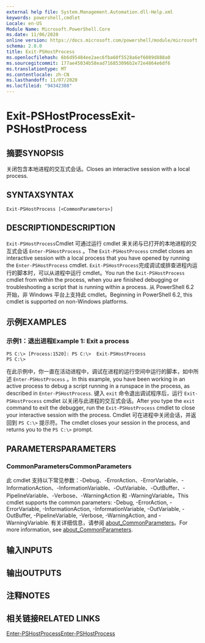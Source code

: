 ```yaml
---
external help file: System.Management.Automation.dll-Help.xml
keywords: powershell,cmdlet
Locale: en-US
Module Name: Microsoft.PowerShell.Core
ms.date: 11/06/2020
online version: https://docs.microsoft.com/powershell/module/microsoft.powershell.core/exit-pshostprocess?view=powershell-5.1&WT.mc_id=ps-gethelp
schema: 2.0.0
title: Exit-PSHostProcess
ms.openlocfilehash: 6b6d95484ee2aec6fba60f5528a6ef6089d888a0
ms.sourcegitcommit: 177ae45034b58ead716853096b2e72e4864e6df6
ms.translationtype: MT
ms.contentlocale: zh-CN
ms.lasthandoff: 11/07/2020
ms.locfileid: "94342308"
---
```

# <span data-ttu-id="698ad-103">Exit-PSHostProcess</span><span class="sxs-lookup"><span data-stu-id="698ad-103">Exit-PSHostProcess</span></span>

## <span data-ttu-id="698ad-104">摘要</span><span class="sxs-lookup"><span data-stu-id="698ad-104">SYNOPSIS</span></span>
<span data-ttu-id="698ad-105">关闭包含本地进程的交互式会话。</span><span class="sxs-lookup"><span data-stu-id="698ad-105">Closes an interactive session with a local process.</span></span>

## <span data-ttu-id="698ad-106">SYNTAX</span><span class="sxs-lookup"><span data-stu-id="698ad-106">SYNTAX</span></span>

```
Exit-PSHostProcess [<CommonParameters>]
```

## <span data-ttu-id="698ad-107">DESCRIPTION</span><span class="sxs-lookup"><span data-stu-id="698ad-107">DESCRIPTION</span></span>

<span data-ttu-id="698ad-108">`Exit-PSHostProcess`Cmdlet 可通过运行 cmdlet 来关闭与已打开的本地进程的交互式会话 `Enter-PSHostProcess` 。</span><span class="sxs-lookup"><span data-stu-id="698ad-108">The `Exit-PSHostProcess` cmdlet closes an interactive session with a local process that you have opened by running the `Enter-PSHostProcess` cmdlet.</span></span> <span data-ttu-id="698ad-109">`Exit-PSHostProcess`完成调试或排查进程内运行的脚本时，可以从进程中运行 cmdlet。</span><span class="sxs-lookup"><span data-stu-id="698ad-109">You run the `Exit-PSHostProcess` cmdlet from within the process, when you are finished debugging or troubleshooting a script that is running within a process.</span></span> <span data-ttu-id="698ad-110">从 PowerShell 6.2 开始，非 Windows 平台上支持此 cmdlet。</span><span class="sxs-lookup"><span data-stu-id="698ad-110">Beginning in PowerShell 6.2, this cmdlet is supported on non-Windows platforms.</span></span>

## <span data-ttu-id="698ad-111">示例</span><span class="sxs-lookup"><span data-stu-id="698ad-111">EXAMPLES</span></span>

### <span data-ttu-id="698ad-112">示例1：退出进程</span><span class="sxs-lookup"><span data-stu-id="698ad-112">Example 1: Exit a process</span></span>

```
PS C:\> [Process:1520]: PS C:\>  Exit-PSHostProcess
PS C:\>
```

<span data-ttu-id="698ad-113">在此示例中，你一直在活动进程中，调试在进程的运行空间中运行的脚本，如中所述 `Enter-PSHostProcess` 。</span><span class="sxs-lookup"><span data-stu-id="698ad-113">In this example, you have been working in an active process to debug a script running in a runspace in the process, as described in `Enter-PSHostProcess`.</span></span> <span data-ttu-id="698ad-114">键入 `exit` 命令退出调试程序后，运行 `Exit-PSHostProcess` cmdlet 以关闭与此进程的交互式会话。</span><span class="sxs-lookup"><span data-stu-id="698ad-114">After you type the `exit` command to exit the debugger, run the `Exit-PSHostProcess` cmdlet to close your interactive session with the process.</span></span>
<span data-ttu-id="698ad-115">Cmdlet 可在进程中关闭会话，并返回到 `PS C:\>` 提示符。</span><span class="sxs-lookup"><span data-stu-id="698ad-115">The cmdlet closes your session in the process, and returns you to the `PS C:\>` prompt.</span></span>

## <span data-ttu-id="698ad-116">PARAMETERS</span><span class="sxs-lookup"><span data-stu-id="698ad-116">PARAMETERS</span></span>

### <span data-ttu-id="698ad-117">CommonParameters</span><span class="sxs-lookup"><span data-stu-id="698ad-117">CommonParameters</span></span>

<span data-ttu-id="698ad-118">此 cmdlet 支持以下常见参数：-Debug、-ErrorAction、-ErrorVariable、-InformationAction、-InformationVariable、-OutVariable、-OutBuffer、-PipelineVariable、-Verbose、-WarningAction 和 -WarningVariable。</span><span class="sxs-lookup"><span data-stu-id="698ad-118">This cmdlet supports the common parameters: -Debug, -ErrorAction, -ErrorVariable, -InformationAction, -InformationVariable, -OutVariable, -OutBuffer, -PipelineVariable, -Verbose, -WarningAction, and -WarningVariable.</span></span> <span data-ttu-id="698ad-119">有关详细信息，请参阅 [about_CommonParameters](https://go.microsoft.com/fwlink/?LinkID=113216)。</span><span class="sxs-lookup"><span data-stu-id="698ad-119">For more information, see [about_CommonParameters](https://go.microsoft.com/fwlink/?LinkID=113216).</span></span>

## <span data-ttu-id="698ad-120">输入</span><span class="sxs-lookup"><span data-stu-id="698ad-120">INPUTS</span></span>

## <span data-ttu-id="698ad-121">输出</span><span class="sxs-lookup"><span data-stu-id="698ad-121">OUTPUTS</span></span>

## <span data-ttu-id="698ad-122">注释</span><span class="sxs-lookup"><span data-stu-id="698ad-122">NOTES</span></span>

## <span data-ttu-id="698ad-123">相关链接</span><span class="sxs-lookup"><span data-stu-id="698ad-123">RELATED LINKS</span></span>

[<span data-ttu-id="698ad-124">Enter-PSHostProcess</span><span class="sxs-lookup"><span data-stu-id="698ad-124">Enter-PSHostProcess</span></span>](Enter-PSHostProcess.md)
